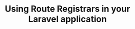 ---
layout: "../../layouts/BlogPost.astro"
title: Using Route Registrars in your Laravel application
pubDate: 2022-07-19T14:27:16.845Z
description: >-
    Recently I came across a unique approach to loading routes into Laravel applications, and I wanted to share this amazing idea with you.
social_image: https://laravelnews.imgix.net/images/RouteRegistrars.jpg?ixlib=php-3.3.1
repost: true
source: https://laravel-news.com/route-registrars
partner: Laravel News
---